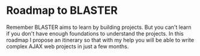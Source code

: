# Roadmap to BLASTER

Remember BLASTER aims to learn by building projects. 
But you can't learn if you don't have enough foundations to understand the projects. 
In this roadmap I propose an itinerary so that with my help you will be able to write complex AJAX web projects in just a few months.

